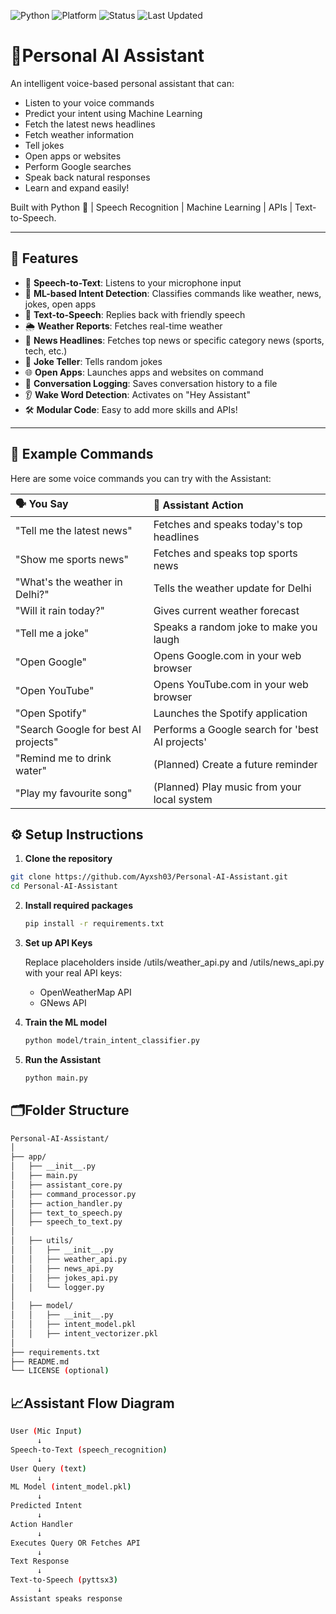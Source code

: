 ![Python](https://img.shields.io/badge/Python-3.8%2B-blue.svg)
![Platform](https://img.shields.io/badge/Platform-Mac%20%7C%20Windows-lightgrey.svg)
![Status](https://img.shields.io/badge/Status-Active-brightgreen.svg)
![Last Updated](https://img.shields.io/badge/Last%20Updated-April%202025-blueviolet.svg)
# 🦾Personal AI Assistant

An intelligent voice-based personal assistant that can:
- Listen to your voice commands
- Predict your intent using Machine Learning
- Fetch the latest news headlines
- Fetch weather information
- Tell jokes
- Open apps or websites
- Perform Google searches
- Speak back natural responses
- Learn and expand easily!

Built with Python 🐍 | Speech Recognition | Machine Learning | APIs | Text-to-Speech.

---

## 🚀 Features

- 🎤 **Speech-to-Text**: Listens to your microphone input
- 🧠 **ML-based Intent Detection**: Classifies commands like weather, news, jokes, open apps
- 📢 **Text-to-Speech**: Replies back with friendly speech
- 🌦️ **Weather Reports**: Fetches real-time weather
- 📰 **News Headlines**: Fetches top news or specific category news (sports, tech, etc.)
- 🤣 **Joke Teller**: Tells random jokes
- 🌐 **Open Apps**: Launches apps and websites on command
- 📝 **Conversation Logging**: Saves conversation history to a file
- 👂 **Wake Word Detection**: Activates on "Hey Assistant"
- 🛠️ **Modular Code**: Easy to add more skills and APIs!

---

## 🎯 Example Commands

Here are some voice commands you can try with the Assistant:

| 🗣️ You Say | 🤖 Assistant Action |
|:---|:---|
| "Tell me the latest news" | Fetches and speaks today's top headlines |
| "Show me sports news" | Fetches and speaks top sports news |
| "What's the weather in Delhi?" | Tells the weather update for Delhi |
| "Will it rain today?" | Gives current weather forecast |
| "Tell me a joke" | Speaks a random joke to make you laugh |
| "Open Google" | Opens Google.com in your web browser |
| "Open YouTube" | Opens YouTube.com in your web browser |
| "Open Spotify" | Launches the Spotify application |
| "Search Google for best AI projects" | Performs a Google search for 'best AI projects' |
| "Remind me to drink water" | (Planned) Create a future reminder |
| "Play my favourite song" | (Planned) Play music from your local system |


## ⚙️ Setup Instructions

1. **Clone the repository**

```bash
git clone https://github.com/Ayxsh03/Personal-AI-Assistant.git
cd Personal-AI-Assistant
```
2.	**Install required packages**
    ```bash
    pip install -r requirements.txt
    ```
3. **Set up API Keys**

   Replace placeholders inside /utils/weather_api.py and /utils/news_api.py with your real API keys:
   - OpenWeatherMap API
	- GNews API

5. **Train the ML model**
   ```bash
   python model/train_intent_classifier.py
   ```
   
6. **Run the Assistant**
   ```bash
   python main.py
   ```

## 🗂️Folder Structure
```bash
Personal-AI-Assistant/
│
├── app/
│   ├── __init__.py
│   ├── main.py                  
│   ├── assistant_core.py         
│   ├── command_processor.py      
│   ├── action_handler.py         
│   ├── text_to_speech.py         
│   ├── speech_to_text.py        
│
│   ├── utils/
│   │   ├── __init__.py
│   │   ├── weather_api.py   
│   │   ├── news_api.py          
│   │   ├── jokes_api.py        
│   │   └── logger.py              
│
│   ├── model/
│   │   ├── __init__.py
│   │   ├── intent_model.pkl       
│   │   ├── intent_vectorizer.pkl  
│
├── requirements.txt
├── README.md
└── LICENSE (optional)
   ```

## 📈Assistant Flow Diagram
```bash
User (Mic Input)
      ↓
Speech-to-Text (speech_recognition)
      ↓
User Query (text)
      ↓
ML Model (intent_model.pkl)
      ↓
Predicted Intent 
      ↓
Action Handler
      ↓ 
Executes Query OR Fetches API
      ↓
Text Response
      ↓
Text-to-Speech (pyttsx3)
      ↓
Assistant speaks response
```
